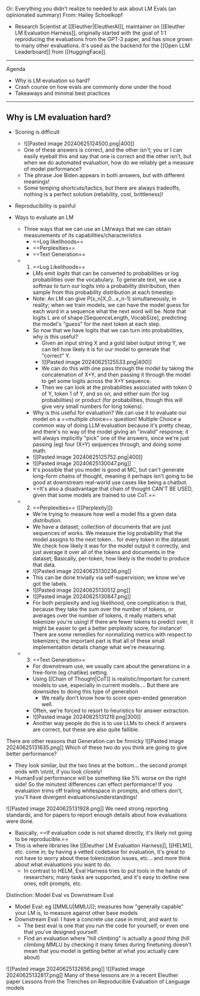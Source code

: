 Or: Everything you didn't realize to needed to ask about LM Evals (an opinionated summary)
From: Hailey Schoelkopf
- Research Scientist at [[Eleuther|EleutherAI]], maintainer on [[Eleuther LM Evaluation Harness]], originally started with the goal of 1:1 reproducing the evaluations from the GPT-3 paper, and has since grown to many other evaluations. It's used as the backend for the [[Open LLM Leaderboard]] from [[HuggingFace]].

---

Agenda
- Why is LM evaluation so hard?
- Crash course on how evals are commonly done under the hood
- Takeaways and minimal best practices

---

## Why is LM evaluation hard?
- Scoring is difficult
	- ![[Pasted image 20240625124500.png|400]]
	- One of these answers is correct, and the other isn't; you or I can easily eyeball this and say that one is correct and the other isn't, but when we do automated evaluation, how do we reliably get a measure of model performance?
	- The phrase Joe Biden appears in both answers, but with different meanings!
	- Some temping shortcuts/tactics, but there are always tradeoffs, nothing is a perfect solution (reliability, cost, brittleness)!
- Reproducibility is painful

- Ways to evaluate an LM
	- Three ways that we can use an LM/ways that we can obtain measurements of its capabilities/characteristics
		- ==Log likelihoods==
		- ==Perplexities==
		- ==Text Generation== 
	- 1) ==Log Likelihoods==
		- LMs emit *logits* that can be converted to probabilities or log probabilities over the vocabulary. To generate text, we use a softmax to turn our logits into a probability distribution, then sample from this probability distribution at each timestep.
		- Note: An LM can give P(x_n|X_0...x_n-1) simultaneously, in reality; when we train models, we can have the model guess for each word in a sequence what the next word will be. Note that logits L are of shape [SequenceLength, VocabSize], predicting the model's "guess" for the next token at each step.
		- So now that we have logits that we can turn into probabilities, why is this useful? 
			- Given an input string X and a gold label output string Y, we can tell how likely it is for our model to generate that "correct" Y.
			- ![[Pasted image 20240625125533.png|400]]
			- We can do this with one pass through the model by taking the concatenation of X+Y, and then passing it through the model to get some logits across the X+Y sequence.
			- Then we can look at the probabilities associated with token 0 of Y, token 1 of Y, and so on, and either sum (for log probabilities) or product (for probabilities, though this will give very small numbers for long tokens).
		- Why is this useful for evaluation? We can use it to evaluate our model on a ==multiple choice== question! Multiple Choice a common way of doing LLM evaluation because it's pretty cheap, and there's no way of the model giving an "invalid" response; it will always implicitly "pick" one of the answers, since we're just passing (eg) four (X+Y) sequences through, and doing some math.
		- ![[Pasted image 20240625125752.png|400]]
		- ![[Pasted image 20240625130047.png]]
		- It's possible that you model is good at MC, but can't generate long-form chains of thought, meaning it perhaps isn't going to be good at downstream real-world use cases like being a chatbot.
		- ==It's also a disadvantage that chain of thought CAN'T BE USED, given that some models are trained to use CoT.==
	- 2) ==Perplexities== ([[Perplexity]])
		- We're trying to measure how well a model fits a given data distribution.
		- We have a dataset; collection of documents that are just sequences of works. We measure the log probability that the model assigns to the next token... for every token in the dataset. We check how likely it was for the model output it correctly, and just average it over all of the tokens and documents in the dataset; Basically, per-token, how likely is the model to produce that data.
		- ![[Pasted image 20240625130236.png]]
		- This can be done trivially via self-supervision; we know we've got the labels. 
		- ![[Pasted image 20240625130512.png]]
		- ![[Pasted image 20240625130847.png]]
		- For both perplexity and log likelihood, one complication is that, because they take the sum over the number of tokens, or averages over the number of tokens, it really matters what tokenizer you're using! If there are fewer tokens to predict over, it might be easier to get a better perplexity score, for instance! There are some remedies for normalizing metrics with respect to tokenizers; the important part is that all of these small implementation details change what we're measuring.
	- 3) ==Text Generation==
		- For downstream use, we usually care about the generations in a free-form (eg chatlike) setting.
		- Using [[Chain of Thought|CoT]] is realistic/important for current models to use, especially in current models.... But there are downsides to doing this type of generation
			- We really don't know how to score open-ended generation well.
		- Often, we're forced to resort to heuristics for answer extraction.
		- ![[Pasted image 20240625131219.png|300]]
		- Another way people do this is to use LLMs to check if answers are correct, but these are also quite fallible.

There are other reasons that Generation can be finnicky
![[Pasted image 20240625131635.png]]
Which of these two do you think are going to give better performance?
- They look similar, but the two lines at the bottom... the second prompt ends with \n\n\t, if you look closely!
- HumanEval performance will be something like 5% worse on the right side! So the minutest differences can effect performance! If you evaluation trims off trailing whitespace in prompts, and others don't, you'll have divergent evaluations/understandings!

![[Pasted image 20240625131928.png]]
We need strong reporting standards, and for papers to report enough details about how evaluations were done.
- Basically, ==If evaluation code is not shared directly, it's likely not going to be reproducible.==
- This is where libraries like [[Eleuther LM Evaluation Harness]], [[HELM]], etc. come in; by having a vetted codebase for evaluation, it's great to not have to worry about these tokenization issues, etc... and more think about what evaluations you want to do.
	- In contrast to HELM, Eval Harness tries to put tools in the hands of researchers; many tasks are supported, and it's easy to define new ones, edit prompts, etc.


Distinction: Model Eval vs Downstream Eval
- Model Eval: eg [[MMLU|MMLU]]; measures how "generally capable" your LM is, to measure against other base models
- Downstream Eval: I have a concrete use case in mind, and want to
	- The best eval is one that you run the code for yourself, or even one that you've designed yourself.
	- Find an evaluation where "hill climbing" is actually a *good thing* (hill climbing MMLU by checking it many times during finetuning doesn't mean that you model is getting better at what you actually care about)


![[Pasted image 20240625132656.png]]
![[Pasted image 20240625132817.png]]
Many of these lessons are in a recent Eleuther paper
	Lessons from the Trenches on Reproducible Evaluation of Language models












